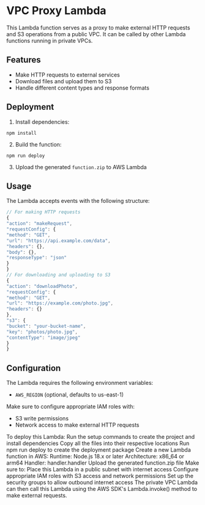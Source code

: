# VPC Proxy Lambda

This Lambda function serves as a proxy to make external HTTP requests and S3 operations from a public VPC. It can be called by other Lambda functions running in private VPCs.

## Features

- Make HTTP requests to external services
- Download files and upload them to S3
- Handle different content types and response formats

## Deployment

1. Install dependencies:

```
npm install
```

2. Build the function:

```
npm run deploy
```

3. Upload the generated `function.zip` to AWS Lambda

## Usage

The Lambda accepts events with the following structure:

```javascript
// For making HTTP requests
{
"action": "makeRequest",
"requestConfig": {
"method": "GET",
"url": "https://api.example.com/data",
"headers": {},
"body": {},
"responseType": "json"
}
}
// For downloading and uploading to S3
{
"action": "downloadPhoto",
"requestConfig": {
"method": "GET",
"url": "https://example.com/photo.jpg",
"headers": {}
},
"s3": {
"bucket": "your-bucket-name",
"key": "photos/photo.jpg",
"contentType": "image/jpeg"
}
}
```

## Configuration

The Lambda requires the following environment variables:

- `AWS_REGION` (optional, defaults to us-east-1)

Make sure to configure appropriate IAM roles with:

- S3 write permissions
- Network access to make external HTTP requests

To deploy this Lambda:
Run the setup commands to create the project and install dependencies
Copy all the files into their respective locations
Run npm run deploy to create the deployment package
Create a new Lambda function in AWS:
Runtime: Node.js 18.x or later
Architecture: x86_64 or arm64
Handler: handler.handler
Upload the generated function.zip file
Make sure to:
Place this Lambda in a public subnet with internet access
Configure appropriate IAM roles with S3 access and network permissions
Set up the security groups to allow outbound internet access
The private VPC Lambda can then call this Lambda using the AWS SDK's Lambda.invoke() method to make external requests.
